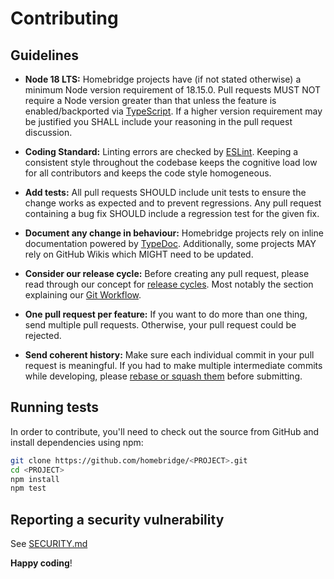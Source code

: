 # Contributing

## Guidelines

- **Node 18 LTS:** Homebridge projects have (if not stated otherwise) a minimum Node version requirement of 18.15.0.
  Pull requests MUST NOT require a Node version greater than that unless the feature is
  enabled/backported via [TypeScript][link-typescript]. If a higher version requirement may be justified
  you SHALL include your reasoning in the pull request discussion.

- **Coding Standard:** Linting errors are checked by [ESLint][link-eslint].
  Keeping a consistent style throughout the codebase keeps the cognitive load low for all
  contributors and keeps the code style homogeneous.

- **Add tests:** All pull requests SHOULD include unit tests to ensure the change works as
  expected and to prevent regressions.
  Any pull request containing a bug fix SHOULD include a regression test for the given fix.

- **Document any change in behaviour:** Homebridge projects rely on inline documentation
  powered by [TypeDoc][typedoc-formatting].
  Additionally, some projects MAY rely on GitHub Wikis which MIGHT need to be updated.

- **Consider our release cycle:** Before creating any pull request, please read through our concept for
  [release cycles][release-cycle]. Most notably the section explaining our [Git Workflow][git-workflow].

- **One pull request per feature:** If you want to do more than one thing, send multiple pull requests.
  Otherwise, your pull request could be rejected.

- **Send coherent history:** Make sure each individual commit in your pull request is meaningful.
  If you had to make multiple intermediate commits while developing,
  please [rebase or squash them][link-git-rewrite] before submitting.

## Running tests

In order to contribute, you'll need to check out the source from GitHub and
install dependencies using npm:

```bash
git clone https://github.com/homebridge/<PROJECT>.git
cd <PROJECT>
npm install
npm test
```

## Reporting a security vulnerability

See [SECURITY.md](SECURITY.md)

**Happy coding**!

[link-typescript]: https://www.typescriptlang.org/
[link-eslint]: https://eslint.org/
[typedoc-formatting]: https://typedoc.org/guides/doccomments/

<!-- TODO update wiki page links, currently they point to the HAP-NodeJS repo! -->

[release-cycle]: https://github.com/homebridge/HAP-NodeJS/wiki/Release-Cycle
[git-workflow]: https://github.com/homebridge/HAP-NodeJS/wiki/Release-Cycle#git-workflow
[link-git-rewrite]: http://www.git-scm.com/book/en/v2/Git-Tools-Rewriting-History#Changing-Multiple-Commit-Messages
